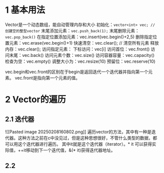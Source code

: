 # 1 基本用法
Vector是一个动态数组，能自动管理内存和大小
	初始化：`vector<int> vec; // 创建空的整型vector`
	末尾添加元素：`vec.push_back(1);`
	末尾删除元素：`vec.pop_back()`
	在指定位置添加元素：vec.insert(vec.begin()+2,5)
	删除指定位置元素：vec.erase(vec.begin()+1)
	快速清空：vec.clear(); // 清空所有元素
	释放内存：vec.clear();
	访问指定元素：
		下标访问：vec[i]
		访问首位：vec.front()
		访问末尾：vec.back()
		访问元素个数：vec.size()
		访问容器容量：vec.capacity()
		检查为空：vec.empty()
		调整大小为：vec.resize(10)
		预留位：vec.reserve(10)
		

vec.begin和vec.front的区别在于begin是返回迭代一个迭代器并指向第一个元素。
vec.front是指向第一个元素的值。


# 2 Vector的遍历
## 2.1 迭代器
![[Pasted image 20250208160802.png]]
遍历vector的方法，其中有一种是迭代器。这种方法之前在c中没见过，但是这种思想很好，不管什么类型的数据，都可以用这个迭代器进行遍历。
其中it就是这个迭代器（iterator）。* it 可以获得实际值，++it移动到下一个迭代值，&(* it)获得迭代器地址。



## 2.2
